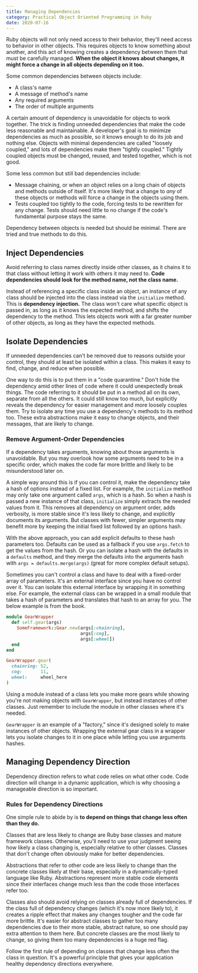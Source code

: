 ```yaml
---
title: Managing Dependencies
category: Practical Object Oriented Programming in Ruby
date: 2020-07-16
---
```


Ruby objects will not only need access to their behavior, they'll need access to behavior in other objects. This requires objects to know something about another, and this act of knowing creates a dependency between them that must be carefully managed. **When the object it knows about changes, it might force a change in all objects depending on it too.**

Some common dependencies between objects include:

* A class's name
* A message of method's name
* Any required arguments
* The order of multiple arguments

A certain amount of dependency is unavoidable for objects to work together. The trick is finding unneeded dependencies that make the code less reasonable and maintainable. A developer's goal is to minimize dependencies as much as possible, so it knows enough to do its job and nothing else. Objects with minimal dependencies are called "loosely coupled," and lots of dependencies make them "tightly coupled." Tightly coupled objects must be changed, reused, and tested together, which is not good.

Some less common but still bad dependencies include:

* Message chaining, or when an object relies on a long chain of objects and methods outside of itself. It's more likely that a change to _any_ of these objects or methods will force a change in the objects using them.
* Tests coupled too tightly to the code, forcing tests to be rewritten for any change. Tests should need little to no change if the code's fundamental purpose stays the same.

Dependency between objects is needed but should be minimal. There are tried and true methods to do this.

## Inject Dependencies

Avoid referring to class names directly inside other classes, as it chains it to that class without letting it work with others it may need to. **Code dependencies should look for the method name, not the class name.**

Instead of referencing a specific class inside an object, an instance of any class should be injected into the class instead via the `initialize` method. This is **dependency injection.** The class won't care what specific object is passed in, as long as it knows the expected method, and shifts the dependency to the method. This lets objects work with a far greater number of other objects, as long as they have the expected methods.

## Isolate Dependencies

If unneeded dependencies can't be removed due to reasons outside your control, they should at least be isolated within a class. This makes it easy to find, change, and reduce when possible.

One way to do this is to put them in a "code quarantine." Don't hide the dependency amid other lines of code where it could unexpectedly break things. The code referring to it should be put in a method all on its own, separate from all the others. It could still know too much, but explicitly reveals the dependency for easier management and more loosely couples them. Try to isolate any time you use a dependency's methods to its method too. These extra abstractions make it easy to change objects, and their messages, that are likely to change.

### Remove Argument-Order Dependencies

If a dependency takes arguments, knowing about those arguments is unavoidable. But you may overlook how some arguments need to be in a specific order, which makes the code far more brittle and likely to be misunderstood later on.

A simple way around this is if you can control it, make the dependency take a hash of options instead of a fixed list. For example, the `initialize` method may only take one argument called `args`, which is a hash. So when a hash is passed a new instance of that class, `initialize` simply extracts the needed values from it. This removes all dependency on argument order, adds verbosity, is more stable since it's less likely to change, and explicitly documents its arguments. But classes with fewer, simpler arguments may benefit more by keeping the initial fixed list followed by an options hash.

With the above approach, you can add explicit defaults to these hash parameters too. Defaults can be used as a fallback if you use `args.fetch` to get the values from the hash. Or you can isolate a hash with the defaults in a `defaults` method, and they merge the defaults into the arguments hash with `args = defaults.merge(args)` (great for more complex default setups).

Sometimes you can't control a class and have to deal with a fixed-order array of parameters. It's an external interface since you have no control over it. You can isolate this external interface by wrapping it in something else. For example, the external class can be wrapped in a small module that takes a hash of parameters and translates that hash to an array for you. The below example is from the book.

```ruby
module GearWrapper
  def self.gear(args)
    SomeFramework::Gear.new(args[:chainring],
                            args[:cog],
                            args[:wheel])
  end
end

GearWrapper.gear(
  chainring: 52,
  cog:       11,
  wheel:     wheel_here
)
```

Using a module instead of a class lets you make more gears while showing you're not making objects with `GearWrapper`, but instead instances of other classes. Just remember to include the module in other classes where it's needed.

`GearWrapper` is an example of a "factory," since it's designed solely to make instances of other objects. Wrapping the external gear class in a wrapper lets you isolate changes to it in one place while letting you use arguments hashes.

## Managing Dependency Direction

Dependency direction refers to what code relies on what other code. Code direction will change in a dynamic application, which is why choosing a manageable direction is so important.

### Rules for Dependency Directions

One simple rule to abide by is **to depend on things that change less often than they do.**

Classes that are less likely to change are Ruby base classes and mature framework classes. Otherwise, you'll need to use your judgment seeing how likely a class changing is, especially relative to other classes. Classes that don't change often obviously make for better dependencies.

Abstractions that refer to other code are less likely to change than the concrete classes likely at their base, especially in a dynamically-typed language like Ruby. Abstractions represent more stable code elements since their interfaces change much less than the code those interfaces refer too.

Classes also should avoid relying on classes already full of dependencies. If the class full of dependency changes (which it's now more likely to), it creates a ripple effect that makes any changes tougher and the code far more brittle. It's easier for abstract classes to gather too many dependencies due to their more stable, abstract nature, so one should pay extra attention to them here. But concrete classes are the most likely to change, so giving them too many dependencies is a huge red flag.

Follow the first rule of depending on classes that change less often the class in question. It's a powerful principle that gives your application healthy dependency directions everywhere.
